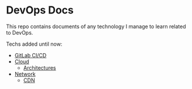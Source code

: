 # DevOps Docs
This repo contains documents of any technology I manage to learn related to DevOps.

Techs added until now:
- [GitLab CI/CD](https://github.com/rezapazan/DevOpsDocs/blob/main/CICD.md)
- [Cloud](https://github.com/rezapazan/DevOpsDocs/tree/main/Cloud)
  - [Architectures](https://github.com/rezapazan/DevOpsDocs/blob/main/Cloud/Architecture.md)
- [Network](https://github.com/rezapazan/DevOpsDocs/tree/main/Network)
  - [CDN](https://github.com/rezapazan/DevOpsDocs/blob/main/Network/CDN.md)
